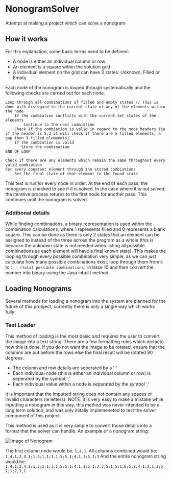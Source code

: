 # NonogramSolver
 Attempt at making a project which can solve a nonogram 
 
## How it works

For this explanation, some basic terms need to be defined: 
* A node is either an individual column or row
* An element is a square within the solution grid
* A individual element  on the grid can have 3 states: Unknown, Filled or Empty 

Each node of the nonogram is looped through systematically and the following checks are carried out for each node. 

```
Loop through all combinations of filled and empty states // This is done with disregard to the current state of any of the elements within the node 
    If the combiation conflicts with the current set states of the elements
        Continue to the next combiation
    Check if the combiation is valid in regard to the node headers (ie if the header is 5,3 it will check if there are 5 filled elements, a gap then 3 filled elemenmts) 
    If the combiation is valid
       Store the combination 
END OF LOOP 

Check if there are any elements which remain the same throughout every valid combiation
For every constant element through the stored combiations
    Set the final state of that element to the found state
```

This test is run for every node in order. At the end of each pass, the nonogram is checked to see if it is solved. In the case where it is not solved, the iterative process returns to the first node for another pass. This continues until the nonogram is solved. 

### Additional details 

While finding combinations, a binary representation is used within the combination calculations, where 1 represents filled and 0 represents a blank square. This can be done as there is only 2 states that an element can be assigned to instead of the three across the program as a whole (this is because the unknown state is not needed when listing all possible combinations as each element will have a final known state). This makes the looping through every possible combination very simple, as we can just calculate how many possible combinations exist, loop through them from `0` to `1 - (total possible combinations)` in base 10 and then convert the number into binary using the Java inbuilt method.  
 
## Loading Nonograms

Several methods for loading a nonogram into the system are planned for the future of this probject, currently there is only a single way which works fully: 

### Text Loader

This method of loading is the most basic and requires the user to convert the image into a text string. There are a few formatting rules which dictacte how this is done. 
If you do not want the image to be rotated, ensure that the columns are put before the rows else the final result will be rotated 90 degrees. 
* The column and row details are seperated by a ':'
* Each individual node (this is either an individual column or row) is seperated by the symbol ';'
* Each individual value within a node is seperated by the symbol ','

It is important that the imputted string does not contain any spaces or invalid characters (ie letters). 
NOTE: it is very easy to make a mistake while inputting a nonogram in this way, this method was never intended to be a long term solution, and was only initally implemeneted to test the solver component of this project. 

This method is used as it is very simple to convert those details into a format that the solver can handle. 
An example of a nonogram string: 

![Image of Nonogram](https://www.puzzle-nonograms.com/art/og/puzzle-nonograms.png)

The first column node would be: `1,4,1`. 
All columns combined would be: `1,4,1;3,4,1;1,3;1,1;3,1;5;5,1;4,1,1;5,1;3`
And the entire nonogram string would be: `1,4,1;3,4,1;1,3;1,1;3,1;5;5,1;4,1,1;5,1;3:3,5;1,5;1,6;5;2,4,1;2,1;3;5,1;1;2,1,1`
